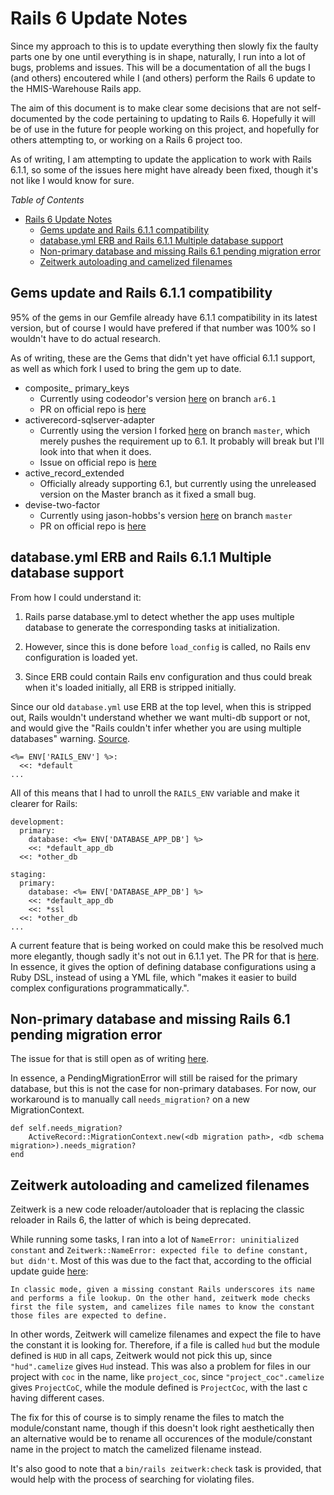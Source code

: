 # Rails 6 Update Notes

Since my approach to this is to update everything then slowly fix the faulty parts one by one until everything is in shape, naturally, I run into a lot of bugs, problems and issues. This will be a documentation of all the bugs I (and others) encoutered while I (and others) perform the Rails 6 update to the HMIS-Warehouse Rails app.

The aim of this document is to make clear some decisions that are not self-documented by the code pertaining to updating to Rails 6. Hopefully it will be of use in the future for people working on this project, and hopefully for others attempting to, or working on a Rails 6 project too.

As of writing, I am attempting to update the application to work with Rails 6.1.1, so some of the issues here might have already been fixed, though it's not like I would know for sure.

*Table of Contents*
- [Rails 6 Update Notes](#rails-6-update-notes)
  - [Gems update and Rails 6.1.1 compatibility](#gems-update-and-rails-611-compatibility)
  - [database.yml ERB and Rails 6.1.1 Multiple database support](#databaseyml-erb-and-rails-611-multiple-database-support)
  - [Non-primary database and missing Rails 6.1 pending migration error](#non-primary-database-and-missing-rails-61-pending-migration-error)
  - [Zeitwerk autoloading and camelized filenames](#zeitwerk-autoloading-and-camelized-filenames)

## Gems update and Rails 6.1.1 compatibility

95% of the gems in our Gemfile already have 6.1.1 compatibility in its latest version, but of course I would have prefered if that number was 100% so I wouldn't have to do actual research.

As of writing, these are the Gems that didn't yet have official 6.1.1 support, as well as which fork I used to bring the gem up to date.

- composite_ primary_keys
  - Currently using codeodor's version [here](https://github.com/codeodor/composite_primary_keys) on branch `ar6.1`
  - PR on official repo is [here](https://github.com/composite-primary-keys/composite_primary_keys/pull/531)
- activerecord-sqlserver-adapter
  - Currently using the version I forked [here](https://github.com/tquang1708/activerecord-sqlserver-adapter) on branch `master`, which merely pushes the requirement up to 6.1. It probably will break but I'll look into that when it does.
  - Issue on official repo is [here](https://github.com/rails-sqlserver/activerecord-sqlserver-adapter/issues/849)
- active_record_extended
  - Officially already supporting 6.1, but currently using the unreleased version on the Master branch as it fixed a small bug.
- devise-two-factor
  - Currently using jason-hobbs's version [here](https://github.com/jason-hobbs/devise-two-factor) on branch `master`
  - PR on official repo is [here](https://github.com/tinfoil/devise-two-factor/pull/185)

## database.yml ERB and Rails 6.1.1 Multiple database support

From how I could understand it:

1) Rails parse database.yml to detect whether the app uses multiple database to generate the corresponding tasks at initialization.

2) However, since this is done before `load_config` is called, no Rails env configuration is loaded yet.

3) Since ERB could contain Rails env configuration and thus could break when it's loaded initially, all ERB is stripped initially.

Since our old `database.yml` use ERB at the top level, when this is stripped out, Rails wouldn't understand whether we want multi-db support or not, and would give the "Rails couldn't infer whether you are using multiple databases" warning. [Source](https://github.com/rails/rails/issues/38924#issuecomment-612881746).

```
<%= ENV['RAILS_ENV'] %>:
  <<: *default
...
```

All of this means that I had to unroll the `RAILS_ENV` variable and make it clearer for Rails:

```
development:
  primary:
    database: <%= ENV['DATABASE_APP_DB'] %>
    <<: *default_app_db
  <<: *other_db
  
staging:
  primary:
    database: <%= ENV['DATABASE_APP_DB'] %>
    <<: *default_app_db
    <<: *ssl
  <<: *other_db
...
```

A current feature that is being worked on could make this be resolved much more elegantly, though sadly it's not out in 6.1.1 yet. The PR for that is [here](https://github.com/rails/rails/pull/38721). In essence, it gives the option of defining database configurations using a Ruby DSL, instead of using a YML file, which "makes it easier to build complex configurations programmatically.".

## Non-primary database and missing Rails 6.1 pending migration error

The issue for that is still open as of writing [here](https://github.com/rails/rails/issues/37524).

In essence, a PendingMigrationError will still be raised for the primary database, but this is not the case for non-primary databases. For now, our workaround is to manually call `needs_migration?` on a new MigrationContext.

```
def self.needs_migration?
    ActiveRecord::MigrationContext.new(<db migration path>, <db schema migration>).needs_migration?
end
```

## Zeitwerk autoloading and camelized filenames

Zeitwerk is a new code reloader/autoloader that is replacing the classic reloader in Rails 6, the latter of which is being deprecated.

While running some tasks, I ran into a lot of `NameError: uninitialized constant` and `Zeitwerk::NameError: expected file to define constant, but didn't`. Most of this was due to the fact that, according to the official update guide [here](https://guides.rubyonrails.org/upgrading_ruby_on_rails.html#autoloading):

```
In classic mode, given a missing constant Rails underscores its name and performs a file lookup. On the other hand, zeitwerk mode checks first the file system, and camelizes file names to know the constant those files are expected to define.
```

In other words, Zeitwerk will camelize filenames and expect the file to have the constant it is looking for. Therefore, if a file is called `hud` but the module defined is `HUD` in all caps, Zeitwerk would not pick this up, since `"hud".camelize` gives `Hud` instead. This was also a problem for files in our project with `coc` in the name, like `project_coc`, since `"project_coc".camelize` gives `ProjectCoC`, while the module defined is `ProjectCoc`, with the last c having different cases.

The fix for this of course is to simply rename the files to match the module/constant name, though if this doesn't look right aesthetically then an alternative would be to rename all occurences of the module/constant name in the project to match the camelized filename instead.

It's also good to note that a `bin/rails zeitwerk:check` task is provided, that would help with the process of searching for violating files.